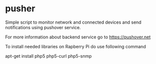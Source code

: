 # pusher
Simple script to monitor network and connected devices and send notifications using pushover service.



For more information about backend service go to https://pushover.net

To install needed libraries on Rapberry Pi do use following command

apt-get install php5 php5-curl php5-snmp
